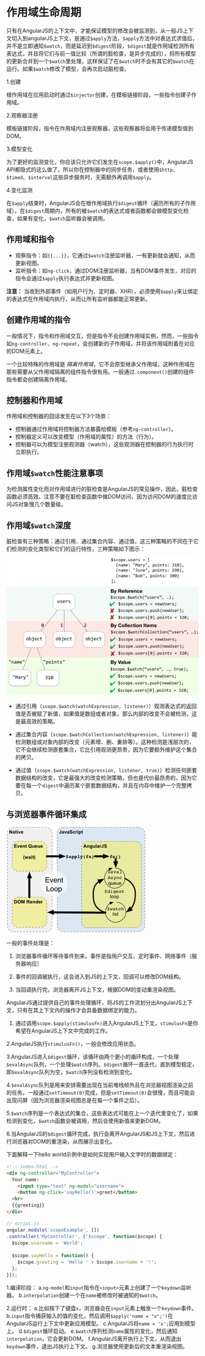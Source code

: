 # 作用域生命周期

只有在AngularJS的上下文中，才能保证模型的修改会被监测到，从一般JS上下文切入到angularJS上下文，是通过`$apply`方法，`$apply`方法中对表达式求值后，并不是立即通知`$watch`，而是延迟到`$digest`阶段，`$digest`就是作用域检测所有表达式，并且将它们与前一值比较（所谓的脏检查，是异步完成的），将所有模型的更新合并到一个`$watch`里处理，这样保证了在`$watch`时不会有其它的`$watch`在运行。如果`$watch`修改了模型，会再次启动脏检查。

1.创建

根作用域在应用启动时通过`$injector`创建，在模板链接阶段，一些指令创建子作用域。

2.观察器注册

模板链接阶段，指令在作用域内注册观察器，这些观察器将会用于传递模型值到DOM。

3.模型变化

为了更好的监测变化，你应该只允许它们发生在`scope.$apply()`中，AngularJS API都隐式的这么做了，所以你在控制器中的同步任务，或者使用`$http`、`$timed`、`$interval`这些异步服务时，无需额外再调用`$apply`。

4.变化监测

在`$apply`结束时，AngularJS会在根作用域执行`$digest`循环（遍历所有的子作用域）。在`$digest`周期内，所有的被`$watch`的表达式或者函数都会做模型变化检查，如果有变化，`$watch`监听器会被调用。

## 作用域和指令

* 观察指令：如`{{...}}`，它通过`$watch`注册监听器，一有更新就会通知，从而更新视图。
* 监听指令：如`ng-click`，通过DOM注册监听器，当有DOM事件发生，对应的指令会通过`$apply`执行表达式并更新视图。

**注意：** 当收到外部事件（如用户行为、定时器、XHR），必须使用`$apply`来让绑定的表达式在作用域内执行，从而让所有监听器都能正常更新。

## 创建作用域的指令

一般情况下，指令和作用域交互，但是指令不会创建作用域实例，然而，一些指令如`ng-controller`、`ng-repeat`，会创建新的子作用域，并将该作用域附着在对应的DOM元素上。

一个比较特殊的作用域是 *隔离作用域*，它不会原型继承父作用域，这种作用域在那些需要从父作用域隔离的组件指令很有用。一般通过`.component()`创建的组件指令都会创建隔离作用域。


## 控制器和作用域
作用域和控制器的囧话发生在以下3个场景：
* 控制器通过作用域将控制器方法暴露给模板（参考`ng-controller`）。
* 控制器定义可以改变模型（作用域的属性）的方法（行为）。
* 控制器可以为模型注册观测器（watch），这些观测器在控制器的行为执行时立即执行。


## 作用域`$watch`性能注意事项
为检测属性变化而对作用域进行的脏检查是AngularJS的常见操作，因此，脏检查函数必须高效。注意不要在脏检查函数中做DOM访问，因为访问DOM的速度比访问JS对象慢几个数量级。

## 作用域`$watch`深度
脏检查有三种策略：通过引用、通过集合内容、通过值，这三种策略的不同在于它们检测的变化类型和它们的运行特性，三种策略如下图示：

![concepts-scope-watch-strategies](concepts-scope-watch-strategies.png)

* 通过引用（`scope.$watch(watchExpression, listener)`）观测表达式的返回值是否被赋了新值，如果值是数组或者对象，那么内部的改变不会被检测，这是最高效的策略。

* 通过集合内容（`scope.$watchCollection(watchExpression, listener)`）能检测数组或对象内部的改变（元素增、删、重排等）。这种检测是浅层次的，它不会继续检测嵌套集合，它比引用观测更昂贵，因为它要额外维护这个集合的拷贝。

* 通过值（`scope.$watch(watchExpression, listener, true)`）检测任何嵌套数据结构的改变，它是最强大的改变检测策略，但也是代价最昂贵的，因为它要在每一个`digest`中遍历某个嵌套数据结构，并且在内存中维护一个完整拷贝。

## 与浏览器事件循环集成

![concepts-runtime](concepts-runtime.png)

一般的事件处理是：
1. 浏览器事件循环等待事件到来，事件是指用户交互、定时事件、网络事件（服务器响应）

2. 事件的回调被执行，这会进入到JS的上下文，回调可以修改DOM结构。

3. 当回调执行完，浏览器离开JS上下文，根据DOM的变动重渲染视图。


AngularJS通过提供自己的事件处理循环，将JS的工作流划分出AngularJS上下文，只有在其上下文内的操作才会具备数据绑定的能力。

1. 通过调用`scope.$apply(stimulusFn)`进入AngularJS上下文，`stimulusFn`是你希望在AngularJS上下文中完成的工作。

2.AngularJS执行`stimulusFn()`，一般会修改应用状态。

3.AngularJS进入`$digest`循环，该循环由两个更小的循环构成，一个处理`$evalAsync`队列，一个处理`$watch`序列。`$digest`循环一直迭代，直到模型稳定，即`$evalAsync`队列为空，`$watch`序列没有检测到变化。

4.`$evalAsync`队列是用来安排需要出现在当前堆栈帧外且在浏览器视图渲染之前的任务。一般通过`setTimeout(0)`完成，但是`setTimeout(0)`会很慢，而且可能会出现闪屏（因为浏览器渲染视图总是在每一个事件之后）。

5.`$watch`序列是一个表达式的集合，这些表达式可能在上一个迭代里变化了，如果检测到变化，`$watch`函数会被调用，然后会使用新值来更新DOM。

6.当AngularJS的`$digest`循环完成，执行会离开AngularJS和JS上下文，然后进行浏览器对DOM的重渲染，从而展示出变化。

下面解释一下hello world示例中是如何实现用户输入文字时的数据绑定：
```html
<!-- index.html -->
<div ng-controller="MyController">
  Your name:
    <input type="text" ng-model="username">
    <button ng-click='sayHello()'>greet</button>
  <hr>
  {{greeting}}
</div>
```

```js
// script.js
angular.module('scopeExample', [])
.controller('MyController', ['$scope', function($scope) {
  $scope.username = 'World';

  $scope.sayHello = function() {
    $scope.greeting = 'Hello ' + $scope.username + '!';
  };
}]);
```

1.编译阶段：
  a.`ng-model`和`input`指令在`<input>`元素上创建了一个`keydown`监听器。
  b.`interpolation`创建一个在`name`被修改时被通知的`$watch`。

2.运行时：
  a.比如按下了键盘`x`，浏览器会在`input`元素上触发一个`keydown`事件。
  b.`input`指令捕获输入的值的变化，然后调用`$apply('name = "x";')`在AngularJS运行上下文中更新应用模型。
  c.AngularJS将`name = 'x';`应用到模型上。
  d.`$digest`循环启动。
  e.`$watch`序列检测`name`属性的变化，然后通知`interpolation`，它会更新DOM。
  f.AngularJS离开执行上下文，从而退出`keydown`事件，退出JS执行上下文。
  g.浏览器使用更新后的文本重渲染视图。
